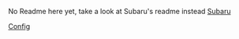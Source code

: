 No Readme here yet, take a look at Subaru's readme instead
[Subaru](https://github.com/LevitatingBusinessMan/Subaru/blob/master/README.md)

[Config](https://github.com/LevitatingBusinessMan/Kirito/blob/master/docs/configuration.md)